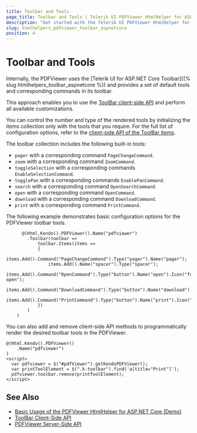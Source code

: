 ```yaml
---
title: Toolbar and Tools
page_title: Toolbar and Tools | Telerik UI PDFViewer HtmlHelper for ASP.NET Core
description: "Get started with the Telerik UI PDFViewer HtmlHelper for ASP.NET Core and learn how to use and define the tools in its toolbar."
slug: htmlhelpers_pdfviewer_toolbar_aspnetcore
position: 4
---
```


# Toolbar and Tools

Internally, the PDFViewer uses the [Telerik UI for ASP.NET Core Toolbar]({% slug htmlhelpers_toolbar_aspnetcore %}) and provides a set of default tools and corresponding commands in its toolbar.

This approach enables you to use the [ToolBar client-side API](https://docs.telerik.com/kendo-ui/api/javascript/ui/toolbar) and perform all available customizations.

You can control the number and type of the rendered tools by initializing the items collection only with the tools that you require. For the full list of configuration options, refer to the [client-side API of the ToolBar items](https://docs.telerik.com/kendo-ui/api/javascript/ui/pdfviewer/configuration/toolbar.items).

The toolbar collection includes the following built-in tools:

* `pager` with a corresponding command `PageChangeCommand`.
* `zoom` with a corresponding command `ZoomCommand`.
* `toggleSelection` with a corresponding commands `EnableSelectionCommand`.
* `togglePan` with a corresponding commands `EnablePanCommand`.
* `search` with a corresponding command `OpenSearchCommand`.
* `open` with a corresponding command `OpenCommand`.
* `download` with a corresponding command `DownloadCommand`.
* `print` with a corresponding command `PrintCommand`.

The following example demonstrates basic configuration options for the PDFViewer toolbar tools.

```
      @(Html.Kendo().PDFViewer().Name("pdfviewer")
        .Toolbar(toolbar =>
            toolbar.Items(items =>
            {
                items.Add().Command("PageChangeCommand").Type("pager").Name("pager");
                items.Add().Name("spacer").Type("spacer");
                items.Add().Command("OpenCommand").Type("button").Name("open").Icon("folder-open");
                items.Add().Command("DownloadCommand").Type("button").Name("download").Icon("download");
                items.Add().Command("PrintCommand").Type("button").Name("print").Icon("print");
            })
        )
    )
```

You can also add and remove client-side API methods to programmatically render the desired toolbar tools in the PDFViewer.

    @(Html.Kendo().PDFViewer()
        .Name("pdfviewer")     
    )
    <script>    
      var pdfviewer = $("#pdfViewer").getKendoPDFViewer();
      var printToolElement = $(".k-toolbar").find('a[title="Print"]');
      pdfviewer.toolbar.remove(printToolElement);
    </script>

## See Also

* [Basic Usage of the PDFViewer HtmlHelper for ASP.NET Core (Demo)](https://demos.telerik.com/aspnet-core/pdfviewer/index)
* [ToolBar Client-Side API](https://docs.telerik.com/kendo-ui/api/javascript/ui/toolbar)
* [PDFViewer Server-Side API](/api/pdfviewer)

